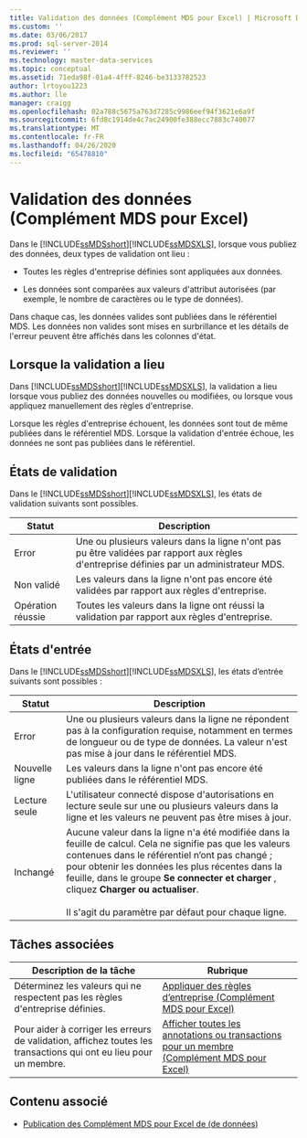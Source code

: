 ```yaml
---
title: Validation des données (Complément MDS pour Excel) | Microsoft Docs
ms.custom: ''
ms.date: 03/06/2017
ms.prod: sql-server-2014
ms.reviewer: ''
ms.technology: master-data-services
ms.topic: conceptual
ms.assetid: 71eda98f-01a4-4fff-8246-be3133782523
author: lrtoyou1223
ms.author: lle
manager: craigg
ms.openlocfilehash: 02a788c5675a763d7285c9986eef94f3621e6a9f
ms.sourcegitcommit: 6fd8c1914de4c7ac24900fe388ecc7883c740077
ms.translationtype: MT
ms.contentlocale: fr-FR
ms.lasthandoff: 04/26/2020
ms.locfileid: "65478810"
---
```

# <a name="validating-data-mds-add-in-for-excel"></a>Validation des données (Complément MDS pour Excel)
  Dans le [!INCLUDE[ssMDSshort](../../includes/ssmdsshort-md.md)][!INCLUDE[ssMDSXLS](../../includes/ssmdsxls-md.md)], lorsque vous publiez des données, deux types de validation ont lieu :  
  
-   Toutes les règles d'entreprise définies sont appliquées aux données.  
  
-   Les données sont comparées aux valeurs d'attribut autorisées (par exemple, le nombre de caractères ou le type de données).  
  
 Dans chaque cas, les données valides sont publiées dans le référentiel MDS. Les données non valides sont mises en surbrillance et les détails de l'erreur peuvent être affichés dans les colonnes d'état.  
  
## <a name="when-validation-occurs"></a>Lorsque la validation a lieu  
 Dans [!INCLUDE[ssMDSshort](../../includes/ssmdsshort-md.md)][!INCLUDE[ssMDSXLS](../../includes/ssmdsxls-md.md)], la validation a lieu lorsque vous publiez des données nouvelles ou modifiées, ou lorsque vous appliquez manuellement des règles d'entreprise.  
  
 Lorsque les règles d'entreprise échouent, les données sont tout de même publiées dans le référentiel MDS. Lorsque la validation d'entrée échoue, les données ne sont pas publiées dans le référentiel.  
  
## <a name="validation-statuses"></a>États de validation  
 Dans le [!INCLUDE[ssMDSshort](../../includes/ssmdsshort-md.md)][!INCLUDE[ssMDSXLS](../../includes/ssmdsxls-md.md)], les états de validation suivants sont possibles.  
  
|Statut|Description|  
|------------|-----------------|  
|Error|Une ou plusieurs valeurs dans la ligne n'ont pas pu être validées par rapport aux règles d'entreprise définies par un administrateur MDS.|  
|Non validé|Les valeurs dans la ligne n'ont pas encore été validées par rapport aux règles d'entreprise.|  
|Opération réussie|Toutes les valeurs dans la ligne ont réussi la validation par rapport aux règles d'entreprise.|  
  
## <a name="input-statuses"></a>États d'entrée  
 Dans le [!INCLUDE[ssMDSshort](../../includes/ssmdsshort-md.md)][!INCLUDE[ssMDSXLS](../../includes/ssmdsxls-md.md)], les états d’entrée suivants sont possibles :  
  
|Statut|Description|  
|------------|-----------------|  
|Error|Une ou plusieurs valeurs dans la ligne ne répondent pas à la configuration requise, notamment en termes de longueur ou de type de données. La valeur n'est pas mise à jour dans le référentiel MDS.|  
|Nouvelle ligne|Les valeurs dans la ligne n'ont pas encore été publiées dans le référentiel MDS.|  
|Lecture seule|L'utilisateur connecté dispose d'autorisations en lecture seule sur une ou plusieurs valeurs dans la ligne et les valeurs ne peuvent pas être mises à jour.|  
|Inchangé|Aucune valeur dans la ligne n'a été modifiée dans la feuille de calcul. Cela ne signifie pas que les valeurs contenues dans le référentiel n’ont pas changé ; pour obtenir les données les plus récentes dans la feuille, dans le groupe **Se connecter et charger** , cliquez **Charger ou actualiser**.<br /><br /> Il s'agit du paramètre par défaut pour chaque ligne.|  
  
## <a name="related-tasks"></a>Tâches associées  
  
|Description de la tâche|Rubrique|  
|----------------------|-----------|  
|Déterminez les valeurs qui ne respectent pas les règles d'entreprise définies.|[Appliquer des règles d’entreprise &#40;Complément MDS pour Excel&#41;](apply-business-rules-mds-add-in-for-excel.md)|  
|Pour aider à corriger les erreurs de validation, affichez toutes les transactions qui ont eu lieu pour un membre.|[Afficher toutes les annotations ou transactions pour un membre &#40;Complément MDS pour Excel&#41;](view-all-annotations-or-transactions-for-a-member-mds-add-in-for-excel.md)|  
  
## <a name="related-content"></a>Contenu associé  
  
-   [Publication des Complément MDS pour Excel de &#40;de données&#41;](overview-importing-data-from-excel-mds-add-in-for-excel.md)  
  
  
